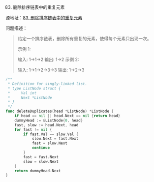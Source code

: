 83. 删除排序链表中的重复元素

源地址：[83. 删除排序链表中的重复元素](https://leetcode-cn.com/problems/remove-duplicates-from-sorted-list/)

问题描述：

>给定一个排序链表，删除所有重复的元素，使得每个元素只出现一次。
>
>示例 1:
>
>输入: 1->1->2
>输出: 1->2
>示例 2:
>
>输入: 1->1->2->3->3
>输出: 1->2->3

``` go
/**
 * Definition for singly-linked list.
 * type ListNode struct {
 *     Val int
 *     Next *ListNode
 * }
 */
func deleteDuplicates(head *ListNode) *ListNode {
    if head == nil || head.Next == nil {return head}
    dummyHead := &ListNode{0, head}
    fast, slow := head.Next, head
    for fast != nil {
        if fast.Val == slow.Val {
            slow.Next = fast.Next
            fast = slow.Next
            continue
        }
        fast = fast.Next
        slow = slow.Next
    }
    return dummyHead.Next
}
```



